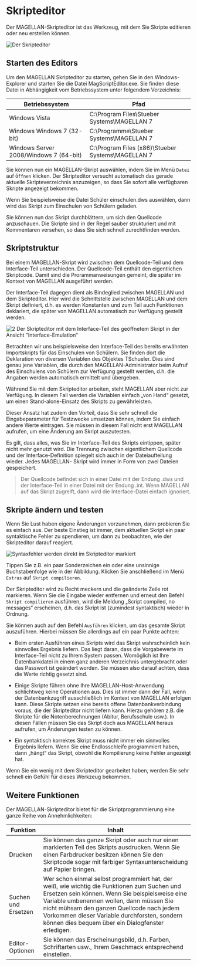 # Skripteditor

Der MAGELLAN-Skripteditor ist das Werkzeug, mit dem Sie Skripte editieren oder neu erstellen können.

![Der Skripteditor](/assets/images/scriptingskripteditor.png)

## Starten des Editors

Um den MAGELLAN Skripteditor zu starten, gehen Sie in den Windows-Explorer und starten Sie die Datei MagScriptEditor.exe. Sie finden diese Datei in Abhängigkeit vom Betriebssystem unter folgendem Verzeichnis:

Betriebssystem|Pfad
--|--
Windows Vista|C:\Program Files\Stueber Systems\MAGELLAN 7
Windows Windows 7 (32-bit)|C:\Programme\Stueber Systems\MAGELLAN 7
Windows Server 2008/Windows 7 (64-bit)|C:\Program Files (x86)\Stueber Systems\MAGELLAN 7

Sie können nun ein MAGELLAN-Skript auswählen, indem Sie im Menü ```Datei``` auf ```Öffnen``` klicken. Der Skripteditor versucht automatisch das gerade aktuelle Skripteverzeichnis anzuzeigen, so dass Sie sofort alle verfügbaren Skripte angezeigt bekommen.

Wenn Sie beispielsweise die Datei Schüler einschulen.dws auswählen, dann wird das Skript zum Einschulen von Schülern geladen.

Sie können nun das Skript durchblättern, um sich den Quellcode anzuschauen. Die Skripte sind in der Regel sauber strukturiert und mit Kommentaren versehen, so dass Sie sich schnell zurechtfinden werden.

## Skriptstruktur

Bei einem MAGELLAN-Skript wird zwischen dem Quellcode-Teil und dem Interface-Teil unterschieden.
Der Quellcode-Teil enthält den eigentlichen Skriptcode. Damit sind die Prorammanweisungen gemeint, die später im Kontext von MAGELLAN ausgeführt werden.

Der Interface-Teil dagegen dient als Bindeglied zwischen MAGELLAN und dem Skripteditor. Hier wird die Schnittstelle zwischen MAGELLAN und dem Skript definiert, d.h. es werden Konstanten und zum Teil auch Funktionen deklariert, die später von MAGELLAN automatisch zur Verfügung gestellt werden.

![2 Der Skripteditor mit dem Interface-Teil des geöffnetem Skript in der Ansicht “Interface-Emulation“](/assets/images/scriptinginterface-emulation.png)

Betrachten wir uns beispielsweise den Interface-Teil des bereits erwähnten Importskripts für das Einschulen von Schülern. Sie finden dort die Deklaration von diversen Variablen des Objektes TSchueler. Dies sind genau jene Variablen, die durch den MAGELLAN-Administrator beim Aufruf des Einschulens von Schülern zur Verfügung gestellt werden, d.h. die Angaben werden automatisch ermittelt und übergeben.

Während Sie mit dem Skripteditor arbeiten, steht MAGELLAN aber nicht zur Verfügung. In diesem Fall werden die Variablen einfach „von Hand“ gesetzt, um einen Stand-alone-Einsatz des Skripts zu gewährleisten.

Dieser Ansatz hat zudem den Vorteil, dass Sie sehr schnell die Eingabeparameter für Testzwecke umsetzen können, indem Sie einfach andere Werte eintragen. Sie müssen in diesem Fall nicht erst MAGELLAN aufrufen, um eine Änderung am Skript auszutesten.

Es gilt, dass alles, was Sie im Interface-Teil des Skripts eintippen, später nicht mehr genutzt wird.
Die Trennung zwischen eigentlichem Quellcode und der Interface-Definition spiegelt sich auch in der Dateiaufteilung wieder. Jedes MAGELLAN- Skript wird immer in Form von zwei Dateien gespeichert.
>Der Quellcode befindet sich in einer Datei mit der Endung .dws und der Interface-Teil in einer Datei mit der Endung .int. Wenn MAGELLAN auf das Skript zugreift, dann wird die Interface-Datei einfach ignoriert.

## Skripte ändern und testen

Wenn Sie Lust haben eigene Änderungen vorzunehmen, dann probieren Sie es einfach aus. Der beste Einstieg ist immer, dem aktuellen Skript ein paar syntaktische Fehler zu spendieren, um dann zu beobachten, wie der Skripteditor darauf reagiert.

![Syntaxfehler werden direkt im Skripteditor markiert](/assets/images/scriptingskripteditor-fehler.png)

Tippen Sie z.B. ein paar Sonderzeichen ein oder eine unsinnige Buchstabenfolge wie in der Abbildung. Klicken Sie anschließend im Menü ```Extras``` auf ```Skript compilieren```.

Der Skripteditor wird zu Recht meckern und die geänderte Zeile rot markieren. Wenn Sie die Eingabe wieder entfernen und erneut den Befehl ```Skript compilieren``` ausführen, wird die Meldung „Script compiled, no messages“ erscheinen, d.h. das Skript ist (zumindest syntaktisch) wieder in Ordnung.

Sie können auch auf den Befehl ```Ausführen```  klicken, um das gesamte Skript auszuführen. Hierbei müssen Sie allerdings auf ein paar Punkte achten:

* Beim ersten Ausführen eines Skripts wird das Skript wahrscheinlich kein sinnvolles Ergebnis liefern. Das liegt daran, dass die Vorgabewerte im Interface-Teil nicht zu Ihrem System passen. Womöglich ist Ihre Datenbankdatei in einem ganz anderen Verzeichnis untergebracht oder das Passwort ist geändert worden. Sie müssen also darauf achten, dass die Werte richtig gesetzt sind.

* Einige Skripte führen ohne Ihre MAGELLAN-Host-Anwendung schlichtweg keine Operationen aus. Dies ist immer dann der Fall, wenn der Datenbankzugriff ausschließlich im Kontext von MAGELLAN erfolgen kann. Diese Skripte setzen eine bereits offene Datenbankverbindung voraus, die der Skripteditor nicht liefern kann. Hierzu gehören z.B. die Skripte für die Notenberechnungen (Abitur, Berufsschule usw.). In diesen Fällen müssen Sie das Skript doch aus MAGELLAN heraus aufrufen, um Änderungen testen zu können.

* Ein syntaktisch korrektes Skript muss nicht immer ein sinnvolles Ergebnis liefern. Wenn Sie eine Endlosschleife programmiert haben, dann „hängt“ das Skript, obwohl die Kompilierung keine Fehler angezeigt hat.

Wenn Sie ein wenig mit dem Skripteditor gearbeitet haben, werden Sie sehr schnell ein Gefühl für dieses Werkzeug bekommen.

## Weitere Funktionen

Der MAGELLAN-Skripteditor bietet für die Skriptprogrammierung eine ganze Reihe von Annehmlichkeiten:

Funktion|Inhalt
--|--
Drucken| Sie können das ganze Skript oder auch nur einen markierten Teil des Skripts ausdrucken. Wenn Sie einen Farbdrucker besitzen können Sie den Skriptcode sogar mit farbiger Syntaxunterscheidung auf Papier bringen.
Suchen und Ersetzen|Wer schon einmal selbst programmiert hat, der weiß, wie wichtig die Funktionen zum Suchen und Ersetzen sein können. Wenn Sie beispielsweise eine Variable umbenennen wollen, dann müssen Sie nicht mühsam den ganzen Quellcode nach jedem Vorkommen dieser Variable durchforsten, sondern können dies bequem über ein Dialogfenster erledigen.
Editor-Optionen|Sie können das Erscheinungsbild, d.h. Farben, Schriftarten usw., Ihrem Geschmack entsprechend einstellen.

